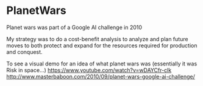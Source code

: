 # PlanetWars
Planet wars was part of a Google AI challenge in 2010

My strategy was to do a cost-benefit analysis to analyze and plan future moves to both protect and expand for the resources required for production and conquest.

To see a visual demo for an idea of what planet wars was (essentially it was Risk in space...)
https://www.youtube.com/watch?v=wDAYCfr-clk
http://www.masterbaboon.com/2010/09/planet-wars-google-ai-challenge/
